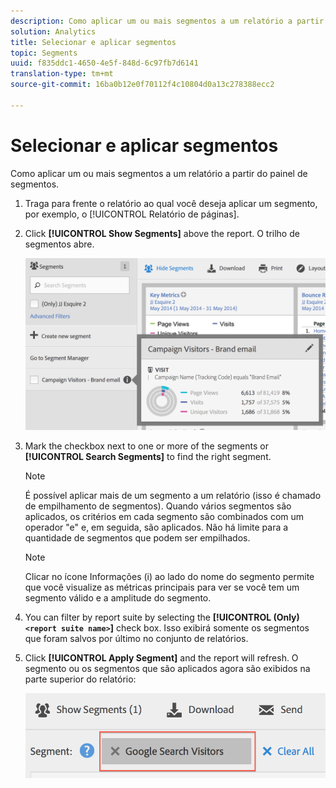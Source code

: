 ```yaml
---
description: Como aplicar um ou mais segmentos a um relatório a partir do painel de segmentos.
solution: Analytics
title: Selecionar e aplicar segmentos
topic: Segments
uuid: f835ddc1-4650-4e5f-848d-6c97fb7d6141
translation-type: tm+mt
source-git-commit: 16ba0b12e0f70112f4c10804d0a13c278388ecc2

---
```



# Selecionar e aplicar segmentos

Como aplicar um ou mais segmentos a um relatório a partir do painel de segmentos.

1. Traga para frente o relatório ao qual você deseja aplicar um segmento, por exemplo, o [!UICONTROL Relatório de páginas].
1. Click **[!UICONTROL Show Segments]** above the report. O trilho de segmentos abre.

   ![](assets/segment_rail.png)

1. Mark the checkbox next to one or more of the segments or **[!UICONTROL Search Segments]** to find the right segment.

   >[!NOTE]
   >
   >É possível aplicar mais de um segmento a um relatório (isso é chamado de empilhamento de segmentos). Quando vários segmentos são aplicados, os critérios em cada segmento são combinados com um operador "e" e, em seguida, são aplicados. Não há limite para a quantidade de segmentos que podem ser empilhados.

   >[!NOTE]
   >
   >Clicar no ícone Informações (i) ao lado do nome do segmento permite que você visualize as métricas principais para ver se você tem um segmento válido e a amplitude do segmento.

1. You can filter by report suite by selecting the **[!UICONTROL (Only)`<report suite name>`]** check box. Isso exibirá somente os segmentos que foram salvos por último no conjunto de relatórios.
1. Click **[!UICONTROL Apply Segment]** and the report will refresh. O segmento ou os segmentos que são aplicados agora são exibidos na parte superior do relatório:

   ![](assets/applied_segments.png)
